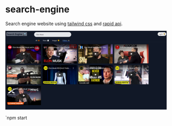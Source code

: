 # search-engine

Search engine website using [tailwind css](https://tailwindcss.com/) and [rapid api](https://rapidapi.com/hub).

![search engine](./search.png)  


`npm start
